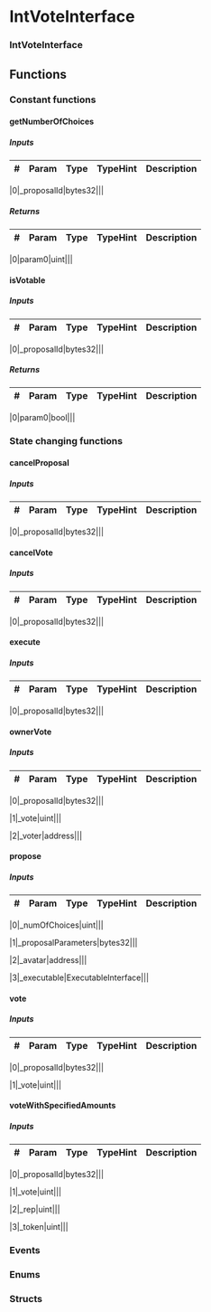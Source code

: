 

















# IntVoteInterface

### IntVoteInterface




## Functions




### Constant functions



#### getNumberOfChoices





##### Inputs



|#  |Param|Type|TypeHint|Description|
|---|-----|----|--------|-----------|


|0|_proposalId|bytes32|||





##### Returns



|#  |Param|Type|TypeHint|Description|
|---|-----|----|--------|-----------|


|0|param0|uint|||






#### isVotable





##### Inputs



|#  |Param|Type|TypeHint|Description|
|---|-----|----|--------|-----------|


|0|_proposalId|bytes32|||





##### Returns



|#  |Param|Type|TypeHint|Description|
|---|-----|----|--------|-----------|


|0|param0|bool|||











### State changing functions



#### cancelProposal





##### Inputs



|#  |Param|Type|TypeHint|Description|
|---|-----|----|--------|-----------|


|0|_proposalId|bytes32|||






#### cancelVote





##### Inputs



|#  |Param|Type|TypeHint|Description|
|---|-----|----|--------|-----------|


|0|_proposalId|bytes32|||






#### execute





##### Inputs



|#  |Param|Type|TypeHint|Description|
|---|-----|----|--------|-----------|


|0|_proposalId|bytes32|||






#### ownerVote





##### Inputs



|#  |Param|Type|TypeHint|Description|
|---|-----|----|--------|-----------|


|0|_proposalId|bytes32|||


|1|_vote|uint|||


|2|_voter|address|||






#### propose





##### Inputs



|#  |Param|Type|TypeHint|Description|
|---|-----|----|--------|-----------|


|0|_numOfChoices|uint|||


|1|_proposalParameters|bytes32|||


|2|_avatar|address|||


|3|_executable|ExecutableInterface|||






#### vote





##### Inputs



|#  |Param|Type|TypeHint|Description|
|---|-----|----|--------|-----------|


|0|_proposalId|bytes32|||


|1|_vote|uint|||






#### voteWithSpecifiedAmounts





##### Inputs



|#  |Param|Type|TypeHint|Description|
|---|-----|----|--------|-----------|


|0|_proposalId|bytes32|||


|1|_vote|uint|||


|2|_rep|uint|||


|3|_token|uint|||












### Events







### Enums







### Structs


